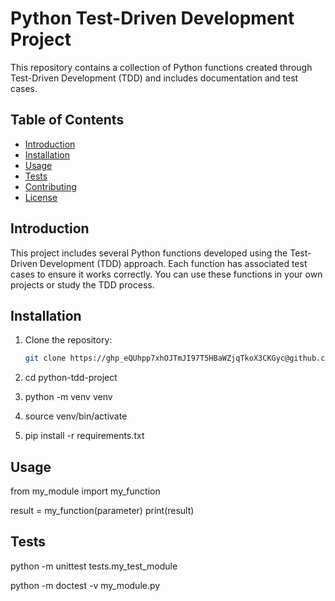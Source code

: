 # Python Test-Driven Development Project

This repository contains a collection of Python functions created through Test-Driven Development (TDD) and includes documentation and test cases.

## Table of Contents

- [Introduction](#introduction)
- [Installation](#installation)
- [Usage](#usage)
- [Tests](#tests)
- [Contributing](#contributing)
- [License](#license)

## Introduction

This project includes several Python functions developed using the Test-Driven Development (TDD) approach. Each function has associated test cases to ensure it works correctly. You can use these functions in your own projects or study the TDD process.

## Installation

1. Clone the repository:

   ```bash
   git clone https://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@github.com/ohenebappiagyei/alx-higher_level_programming.git

2. cd python-tdd-project

3. python -m venv venv

4. source venv/bin/activate

5. pip install -r requirements.txt

## Usage
from my_module import my_function

result = my_function(parameter)
print(result)

## Tests
python -m unittest tests.my_test_module

python -m doctest -v my_module.py

